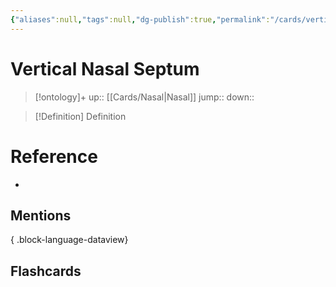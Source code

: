 ```yaml
---
{"aliases":null,"tags":null,"dg-publish":true,"permalink":"/cards/vertical-nasal-septum/","dgPassFrontmatter":true}
---
```


# Vertical Nasal Septum

> [!ontology]+
> up:: [[Cards/Nasal\|Nasal]]
> jump:: 
> down:: 

> [!Definition] Definition

# Reference

- 

## Mentions


{ .block-language-dataview}

## Flashcards
